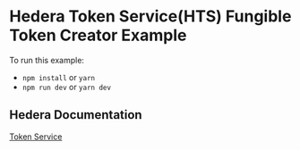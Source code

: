 # Hedera Token Service(HTS) Fungible Token Creator Example

To run this example:

- `npm install` or `yarn`
- `npm run dev` or `yarn dev`

## Hedera Documentation
[Token Service](https://docs.hedera.com/guides/docs/sdks/tokens)

